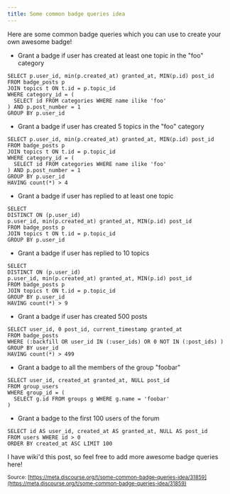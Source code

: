 ```yaml
---
title: Some common badge queries idea
---
```


Here are some common badge queries which you can use to create your own awesome badge!

- Grant a badge if user has created at least one topic in the "foo" category

```
SELECT p.user_id, min(p.created_at) granted_at, MIN(p.id) post_id
FROM badge_posts p
JOIN topics t ON t.id = p.topic_id
WHERE category_id = (
  SELECT id FROM categories WHERE name ilike 'foo'
) AND p.post_number = 1
GROUP BY p.user_id
```

- Grant a badge if user has created 5 topics in the "foo" category

```
SELECT p.user_id, min(p.created_at) granted_at, MIN(p.id) post_id
FROM badge_posts p
JOIN topics t ON t.id = p.topic_id
WHERE category_id = (
  SELECT id FROM categories WHERE name ilike 'foo'
) AND p.post_number = 1
GROUP BY p.user_id
HAVING count(*) > 4
```

- Grant a badge if user has replied to at least one topic

```
SELECT
DISTINCT ON (p.user_id)
p.user_id, min(p.created_at) granted_at, MIN(p.id) post_id
FROM badge_posts p
JOIN topics t ON t.id = p.topic_id
GROUP BY p.user_id
```

- Grant a badge if user has replied to 10 topics

```
SELECT
DISTINCT ON (p.user_id)
p.user_id, min(p.created_at) granted_at, MIN(p.id) post_id
FROM badge_posts p
JOIN topics t ON t.id = p.topic_id
GROUP BY p.user_id
HAVING count(*) > 9
```

- Grant a badge if user has created 500 posts

```
SELECT user_id, 0 post_id, current_timestamp granted_at 
FROM badge_posts  
WHERE (:backfill OR user_id IN (:user_ids) OR 0 NOT IN (:post_ids) )
GROUP BY user_id 
HAVING count(*) > 499
```

- Grant a badge to all the members of the group "foobar"

```
SELECT user_id, created_at granted_at, NULL post_id
FROM group_users
WHERE group_id = (
  SELECT g.id FROM groups g WHERE g.name = 'foobar'
)
```
- Grant a badge to the first 100 users of the forum

```
SELECT id AS user_id, created_at AS granted_at, NULL AS post_id
FROM users WHERE id > 0
ORDER BY created_at ASC LIMIT 100
```

I have wiki'd this post, so feel free to add more awesome badge queries here!

<small class="documentation-source">Source: [https://meta.discourse.org/t/some-common-badge-queries-idea/31859](https://meta.discourse.org/t/some-common-badge-queries-idea/31859)</small>
